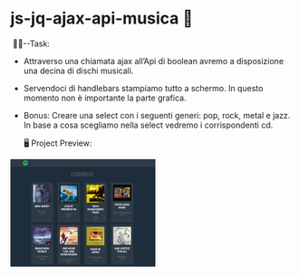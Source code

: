 #         js-jq-ajax-api-musica **:open_file_folder:**

​                                          :man_student:--Task:

- Attraverso una chiamata ajax all’Api di boolean avremo a disposizione una decina di dischi musicali. 

- Servendoci di handlebars stampiamo tutto a schermo.
  In questo momento non è importante la parte grafica.

- Bonus: Creare una select con i seguenti generi: pop, rock, metal e jazz. In base a cosa scegliamo nella select vedremo i corrispondenti cd.

 ​   ​      ​      ​       ​      ​      :desktop_computer: Project Preview:

<img src="img/Cattura.PNG" style="zoom: 25%;" />